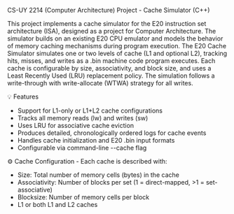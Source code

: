 CS-UY 2214 (Computer Architecture) Project - Cache Simulator (C++)

This project implements a cache simulator for the E20 instruction set architecture (ISA), designed as a project for Computer Architecture. The simulator builds on an existing E20 CPU emulator and models the behavior of memory caching mechanisms during program execution.
The E20 Cache Simulator simulates one or two levels of cache (L1 and optional L2), tracking hits, misses, and writes as a .bin machine code program executes. Each cache is configurable by size, associativity, and block size, and uses a Least Recently Used (LRU) replacement policy. The simulation follows a write-through with write-allocate (WTWA) strategy for all writes.

💡 Features
  - Support for L1-only or L1+L2 cache configurations
  - Tracks all memory reads (lw) and writes (sw)
  - Uses LRU for associative cache eviction
  - Produces detailed, chronologically ordered logs for cache events
  - Handles cache initialization and E20 .bin input formats
  - Configurable via command-line --cache flag

⚙️ Cache Configuration - Each cache is described with:
  - Size: Total number of memory cells (bytes) in the cache
  - Associativity: Number of blocks per set (1 = direct-mapped, >1 = set-associative)
  - Blocksize: Number of memory cells per block
  - L1 or both L1 and L2 caches
